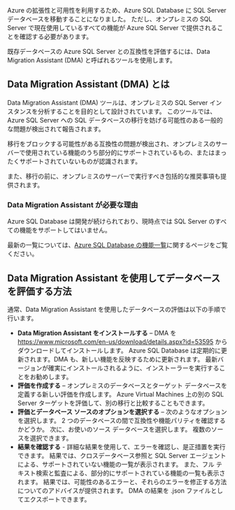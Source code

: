 Azure の拡張性と可用性を利用するため、Azure SQL Database に SQL Server データベースを移動することになりました。 ただし、オンプレミスの SQL Server で現在使用しているすべての機能が Azure SQL Server で提供されることを確認する必要があります。

既存データベースの Azure SQL Server との互換性を評価するには、Data Migration Assistant (DMA) と呼ばれるツールを使用します。

## <a name="what-is-the-data-migration-assistant-dma"></a>Data Migration Assistant (DMA) とは

Data Migration Assistant (DMA) ツールは、オンプレミスの SQL Server インスタンスを分析することを目的として設計されています。 このツールでは、Azure SQL Server への SQL データベースの移行を妨げる可能性のある一般的な問題が検出されて報告されます。

移行をブロックする可能性がある互換性の問題が検出され、オンプレミスのサーバーで使用されている機能のうち部分的にサポートされているもの、またはまったくサポートされていないものが認識されます。

また、移行の前に、オンプレミスのサーバーで実行すべき包括的な推奨事項も提供されます。

### <a name="why-do-you-need-data-migration-assistant"></a>Data Migration Assistant が必要な理由

Azure SQL Database は開発が続けられており、現時点では SQL Server のすべての機能をサポートしてはいません。

最新の一覧については、[Azure SQL Database の機能一覧](https://docs.microsoft.com/en-us/azure/sql-database/sql-database-features)に関するページをご覧ください。

## <a name="how-to-assess-your-database-using-data-migration-assistant"></a>Data Migration Assistant を使用してデータベースを評価する方法

通常、Data Migration Assistant を使用したデータベースの評価は以下の手順で行います。

- **Data Migration Assistant をインストールする** – DMA を https://www.microsoft.com/en-us/download/details.aspx?id=53595 からダウンロードしてインストールします。 Azure SQL Database は定期的に更新されます。DMA も、新しい機能を反映するために更新されます。 最新バージョンが確実にインストールされるように、インストーラーを実行することをお勧めします。
- **評価を作成する** – オンプレミスのデータベースとターゲット データベースを定義する新しい評価を作成します。 Azure Virtual Machines 上の別の SQL Server ターゲットを評価して、別の移行と比較することもできます。
- **評価とデータベース ソースのオプションを選択する** – 次のようなオプションを選択します。 2 つのデータベースの間で互換性や機能パリティを確認するかどうか。 次に、お使いのソース データベースを選択します。 複数のソースを選択できます。
- **結果を確認する** - 詳細な結果を使用して、エラーを確認し、是正措置を実行できます。 結果では、クロスデータベース参照と SQL Server エージェントによる、サポートされていない機能の一覧が表示されます。 また、フル テキスト検索と監査による、部分的にサポートされている機能の一覧も表示されます。 結果では、可能性のあるエラーと、それらのエラーを修正する方法についてのアドバイスが提供されます。 DMA の結果を .json ファイルとしてエクスポートできます。
